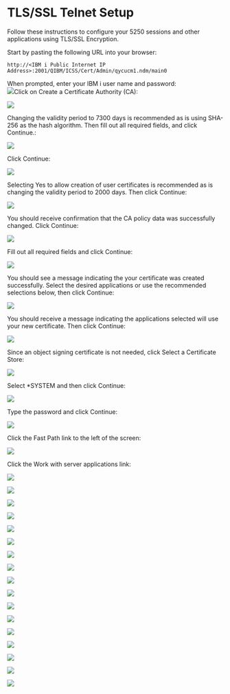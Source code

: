 # TLS/SSL Telnet Setup

Follow these instructions to configure your 5250 sessions and other applications using TLS/SSL Encryption.

Start by pasting the following URL into your browser:

`http://<IBM i Public Internet IP Address>:2001/QIBM/ICSS/Cert/Admin/qycucm1.ndm/main0`

When prompted, enter your IBM i user name and password:  
![](/assets/TLS/TLS-01.png)Click on Create a Certificate Authority \(CA\):

![](/assets/TLS/TLS-02.png)

Changing the validity period to 7300 days is recommended as is using SHA-256 as the hash algorithm.  Then fill out all required fields, and click Continue.:

![](/assets/TLS/TLS-03.png)

Click Continue:

![](/assets/TLS/TLS-04.png)

Selecting Yes to allow creation of user certificates is recommended as is changing the validity period to 2000 days.  Then click Continue:

![](/assets/TLS/TLS-07.png)

You should receive confirmation that the CA policy data was successfully changed.  Click Continue:

![](/assets/TLS/TLS-08.png)

Fill out all required fields and click Continue:

![](/assets/TLS/TLS-09.png)

You should see a message indicating the your certificate was created successfully.  Select the desired applications or use the recommended selections below,  then click Continue:

![](/assets/TLS/TLS-09-2.png)

You should receive a message indicating the applications selected will use your new certificate.  Then click Continue:

![](/assets/TLS/TLS-10.png)

Since an object signing certificate is not needed, click Select a Certificate Store:

![](/assets/TLS/TLS-11.png)

Select \*SYSTEM and then click Continue:

![](/assets/TLS/TLS-13.png)

Type the password and click Continue:

![](/assets/TLS/TLS-14.png)

Click the Fast Path link to the left of the screen:

![](/assets/TLS/TLS-15.png)

Click the Work with server applications link:

![](/assets/TLS/TLS-16.png)



![](/assets/TLS/TLS-17.png)

![](/assets/TLS/TLS-18.png)

![](/assets/TLS/TLS-19.png)

![](/assets/TLS/TLS-20.png)

![](/assets/TLS/TLS-21.png)

![](/assets/TLS/TLS-22.png)

![](/assets/TLS/TLS-23.png)

![](/assets/TLS/TLS-24.png)

![](/assets/TLS/TLS-27.png)

![](/assets/TLS/TLS-25.png)

![](/assets/TLS/TLS-26.png)

![](/assets/TLS/TLS-28.png)

![](/assets/TLS/TLS-29.png)

![](/assets/TLS/TLS-30.png)

![](/assets/TLS/TLS-31.png)

![](/assets/TLS/TLS-32.png)


